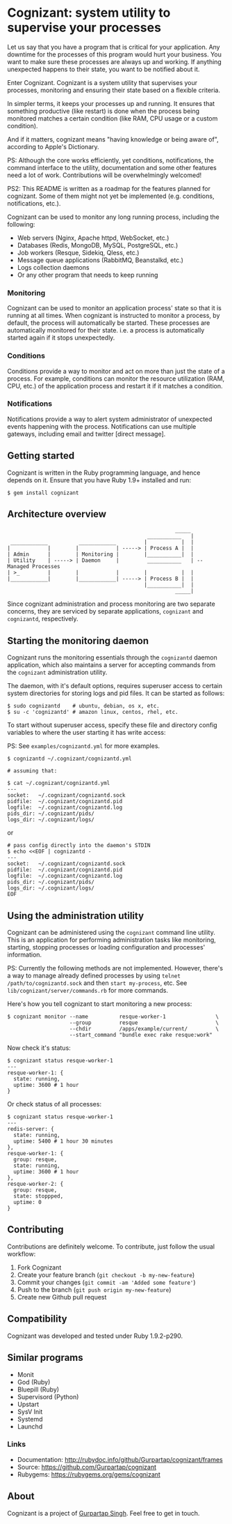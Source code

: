 # Cognizant: system utility to supervise your processes

Let us say that you have a program that is critical for your application. Any
downtime for the processes of this program would hurt your business. You want
to make sure these processes are always up and working. If anything unexpected
happens to their state, you want to be notified about it.

Enter Cognizant. Cognizant is a system utility that supervises your processes,
monitoring and ensuring their state based on a flexible criteria.

In simpler terms, it keeps your processes up and running. It ensures
that something productive (like restart) is done when the process being
monitored matches a certain condition (like RAM, CPU usage or a custom
condition).

And if it matters, cognizant means "having knowledge or being aware of",
according to Apple's Dictionary.

PS: Although the core works efficiently, yet conditions, notifications, the
command interface to the utility, documentation and some other features need
a lot of work. Contributions will be overwhelmingly welcomed!

PS2: This README is written as a roadmap for the features planned for cognizant.
Some of them might not yet be implemented (e.g. conditions, notifications,
etc.).

Cognizant can be used to monitor any long running process, including the
following:

- Web servers (Nginx, Apache httpd, WebSocket, etc.)
- Databases (Redis, MongoDB, MySQL, PostgreSQL, etc.)
- Job workers (Resque, Sidekiq, Qless, etc.)
- Message queue applications (RabbitMQ, Beanstalkd, etc.)
- Logs collection daemons
- Or any other program that needs to keep running

### Monitoring

Cognizant can be used to monitor an application process' state so that it
is running at all times. When cognizant is instructed to monitor a process,
by default, the process will automatically be started. These processes are
automatically monitored for their state. i.e. a process is automatically
started again if it stops unexpectedly.

### Conditions

Conditions provide a way to monitor and act on more than just the state of a
process. For example, conditions can monitor the resource utilization (RAM,
CPU, etc.) of the application process and restart it if it matches a
condition.

### Notifications

Notifications provide a way to alert system administrator of unexpected events
happening with the process. Notifications can use multiple gateways, including
email and twitter [direct message].

## Getting started

Cognizant is written in the Ruby programming language, and hence depends on
it. Ensure that you have Ruby 1.9+ installed and run:

    $ gem install cognizant

## Architecture overview

                                                          _____
                                                 ___________   |
     ____________          ____________         |           |  |
    |            |        |            | -----> | Process A |  |
    | Admin      |        | Monitoring |        |___________|  |
    | Utility    | -----> | Daemon     |         ___________   | -- Managed Processes
    | >_         |        |            |        |           |  |
    |____________|        |____________| -----> | Process B |  |
                                                |___________|  |
                                                          _____|

Since cognizant administration and process monitoring are two separate concerns, they are serviced by separate applications, `cognizant` and `cognizantd`, respectively.

## Starting the monitoring daemon

Cognizant runs the monitoring essentials through the `cognizantd` daemon application, which also maintains a server for accepting commands from the `cognizant` administration utility.

The daemon, with it's default options, requires superuser access to certain system directories for storing logs and pid files. It can be started as follows:

    $ sudo cognizantd    # ubuntu, debian, os x, etc.
    $ su -c 'cognizantd' # amazon linux, centos, rhel, etc.

To start without superuser access, specify these file and directory config variables to where the user starting it has write access:

PS: See `examples/cognizantd.yml` for more examples.

    $ cognizantd ~/.cognizant/cognizantd.yml
    
    # assuming that:
    
    $ cat ~/.cognizant/cognizantd.yml
    ---
    socket:   ~/.cognizant/cognizantd.sock
    pidfile:  ~/.cognizant/cognizantd.pid
    logfile:  ~/.cognizant/cognizantd.log
    pids_dir: ~/.cognizant/pids/
    logs_dir: ~/.cognizant/logs/

or

    # pass config directly into the daemon's STDIN
    $ echo <<EOF | cognizantd -
    ---
    socket:   ~/.cognizant/cognizantd.sock
    pidfile:  ~/.cognizant/cognizantd.pid
    logfile:  ~/.cognizant/cognizantd.log
    pids_dir: ~/.cognizant/pids/
    logs_dir: ~/.cognizant/logs/
    EOF

## Using the administration utility

Cognizant can be administered using the `cognizant` command line utility. This is an application for performing administration tasks like monitoring, starting, stopping processes or loading configuration and processes' information.

PS: Currently the following methods are not implemented. However, there's a way to manage already defined processes by using `telnet /path/to/cognizantd.sock` and then `start my-process`, etc. See `lib/cognizant/server/commands.rb` for more commands.

Here's how you tell cognizant to start monitoring a new process:

    $ cognizant monitor --name          resque-worker-1                \
                        --group         resque                         \
                        --chdir         /apps/example/current/         \
                        --start_command "bundle exec rake resque:work"

Now check it's status:

    $ cognizant status resque-worker-1
    ---
    resque-worker-1: {
      state: running,
      uptime: 3600 # 1 hour
    }

Or check status of all processes:

    $ cognizant status resque-worker-1
    ---
    redis-server: {
      state: running,
      uptime: 5400 # 1 hour 30 minutes
    },
    resque-worker-1: {
      group: resque,
      state: running,
      uptime: 3600 # 1 hour
    },
    resque-worker-2: {
      group: resque,
      state: stoppped,
      uptime: 0
    }

## Contributing

Contributions are definitely welcome. To contribute, just follow the usual
workflow:

1. Fork Cognizant
2. Create your feature branch (`git checkout -b my-new-feature`)
3. Commit your changes (`git commit -am 'Added some feature'`)
4. Push to the branch (`git push origin my-new-feature`)
5. Create new Github pull request

## Compatibility

Cognizant was developed and tested under Ruby 1.9.2-p290.

## Similar programs

- Monit
- God (Ruby)
- Bluepill (Ruby)
- Supervisord (Python)
- Upstart
- SysV Init
- Systemd
- Launchd

### Links

- Documentation: http://rubydoc.info/github/Gurpartap/cognizant/frames
- Source: https://github.com/Gurpartap/cognizant
- Rubygems: https://rubygems.org/gems/cognizant

## About

Cognizant is a project of [Gurpartap Singh](http://gurpartap.com/). Feel free
to get in touch.
